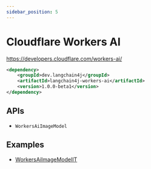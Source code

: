 ```yaml
---
sidebar_position: 5
---
```


# Cloudflare Workers AI

https://developers.cloudflare.com/workers-ai/


```xml
<dependency>
    <groupId>dev.langchain4j</groupId>
    <artifactId>langchain4j-workers-ai</artifactId>
    <version>1.0.0-beta1</version>
</dependency>
```

## APIs

- `WorkersAiImageModel`


## Examples

- [WorkersAiImageModelIT](https://github.com/langchain4j/langchain4j/blob/main/langchain4j-workers-ai/src/test/java/dev/langchain4j/model/workersai/WorkersAiImageModelIT.java)

